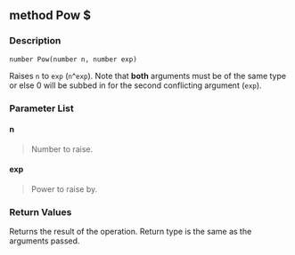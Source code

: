 ## method Pow $ ##

### Description ###
	number Pow(number n, number exp)
Raises `n` to `exp` (`n`^`exp`). Note that **both** arguments must be of the same type or else 0 will be subbed in for the second conflicting argument (`exp`).

### Parameter List ###
#### n ####
> Number to raise.

#### exp ####
> Power to raise by.

### Return Values ###
Returns the result of the operation. Return type is the same as the arguments passed.